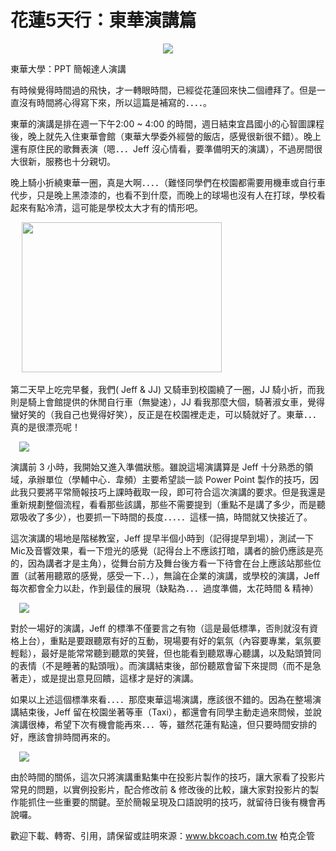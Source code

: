 # 花蓮5天行：東華演講篇 

<div style="clear: both; text-align: center;"></div>
<div style="clear: both; text-align: center;"><a href="http://4.bp.blogspot.com/-vfTgQ-nzz-4/VhPpsY6DG2I/AAAAAAAAMtA/ia_eMaQrhWg/s1600/ndhu07.jpg" style="margin-left: 1em; margin-right: 1em;"><img border="0" src="http://4.bp.blogspot.com/-vfTgQ-nzz-4/VhPpsY6DG2I/AAAAAAAAMtA/ia_eMaQrhWg/s1600/ndhu07.jpg"/></a></div>
<p>東華大學：PPT 簡報達人演講</p>
<p>有時候覺得時間過的飛快，才一轉眼時間，已經從花蓮回來快二個禮拜了。但是一直沒有時間將心得寫下來，所以這篇是補寫的．．．．。</p>
<p>東華的演講是排在週一下午2:00 ~ 4:00 的時間，週日結束宜昌國小的心智圖課程後，晚上就先入住東華會館（東華大學委外經營的飯店，感覺很新很不錯）。晚上還有原住民的歌舞表演（嗯．．．Jeff 沒心情看，要準備明天的演講），不過房間很大很新，服務也十分親切。</p>
<p>晚上騎小折繞東華一圈，真是大啊．．．．（難怪同學們在校園都需要用機車或自行車代步，只是晚上黑漆漆的，也看不到什麼，而晚上的球場也沒有人在打球，學校看起來有點冷清，這可能是學校太大才有的情形吧。<a name="more"></a></p>
<p> <a href="http://2.bp.blogspot.com/-ZNkojJDDwBQ/VhPprgDOAyI/AAAAAAAAMss/owUJrfHPkBQ/s1600/ndhu03.jpg" style="margin-left: 1em; margin-right: 1em; text-align: center;"><img border="0" height="240" src="http://2.bp.blogspot.com/-ZNkojJDDwBQ/VhPprgDOAyI/AAAAAAAAMss/owUJrfHPkBQ/s320/ndhu03.jpg" width="320"/></a></p>
<p>第二天早上吃完早餐，我們( Jeff &amp; JJ) 又騎車到校園繞了一圈，JJ 騎小折，而我則是騎上會館提供的休閒自行車（無變速），JJ 看我那麼大個，騎著淑女車，覺得蠻好笑的（我自己也覺得好笑），反正是在校園裡走走，可以騎就好了。東華．．．真的是很漂亮呢！</p>
<p><a href="http://1.bp.blogspot.com/-Ibdn2_n1pCw/VhPprdhPukI/AAAAAAAAMs0/FPDeSKI4_SI/s1600/ndhu04.jpg" style="margin-left: 1em; margin-right: 1em; text-align: center;"><img border="0" src="http://1.bp.blogspot.com/-Ibdn2_n1pCw/VhPprdhPukI/AAAAAAAAMs0/FPDeSKI4_SI/s1600/ndhu04.jpg"/></a></p>
<p>演講前 3 小時，我開始又進入準備狀態。雖說這場演講算是 Jeff 十分熟悉的領域，承辦單位（學輔中心．韋頻）主要希望談一談 Power Point 製作的技巧，因此我只要將平常簡報技巧上課時截取一段，即可符合這次演講的要求。但是我還是重新規劃整個流程，看看那些該講，那些不需要提到（重點不是講了多少，而是聽眾吸收了多少），也要抓一下時間的長度．．．．．這樣一搞，時間就又快接近了。</p>
<p>這次演講的場地是階梯教室，Jeff 提早半個小時到（記得提早到場），測試一下 Mic及音響效果，看一下燈光的感覺（記得台上不應該打暗，講者的臉仍應該是亮的，因為講者才是主角），從舞台前方及舞台後方看一下待會在台上應該站那些位置（試著用聽眾的感覺，感受一下．．），無論在企業的演講，或學校的演講，Jeff 每次都會全力以赴，作到最佳的展現（缺點為．．．過度準備，太花時間 &amp; 精神）</p>
<p><a href="http://2.bp.blogspot.com/-gVdDbhnpvKQ/VhPprs--qcI/AAAAAAAAMsw/p8BLdB_VShc/s1600/ndhu05.jpg" style="margin-left: 1em; margin-right: 1em; text-align: center;"><img border="0" src="http://2.bp.blogspot.com/-gVdDbhnpvKQ/VhPprs--qcI/AAAAAAAAMsw/p8BLdB_VShc/s1600/ndhu05.jpg"/></a></p>
<p>對於一場好的演講，Jeff 的標準不僅要言之有物（這是最低標準，否則就沒有資格上台），重點是要跟聽眾有好的互動，現場要有好的氣氛（內容要專業，氣氛要輕鬆），最好是能常常聽到聽眾的笑聲，但也能看到聽眾專心聽講，以及點頭贊同的表情（不是睡著的點頭哦）。而演講結束後，部份聽眾會留下來提問（而不是急著走），或是提出意見回饋，這樣才是好的演講。</p>
<p>如果以上述這個標準來看．．．．那麼東華這場演講，應該很不錯的。因為在整場演講結束後，Jeff 留在校園坐著等車（Taxi），都還會有同學主動走過來問候，並說演講很棒，希望下次有機會能再來．．．等，雖然花蓮有點遠，但只要時間安排的好，應該會排時間再來的。</p>
<p><a href="http://1.bp.blogspot.com/-SIUU_0TGDrM/VhPpsB6cjUI/AAAAAAAAMs4/n2-UlJYaQrk/s1600/ndhu06.jpg" style="margin-left: 1em; margin-right: 1em; text-align: center;"><img border="0" src="http://1.bp.blogspot.com/-SIUU_0TGDrM/VhPpsB6cjUI/AAAAAAAAMs4/n2-UlJYaQrk/s1600/ndhu06.jpg"/></a></p>
<p>由於時間的關係，這次只將演講重點集中在投影片製作的技巧，讓大家看了投影片常見的問題，以實例投影片，配合修改前 &amp; 修改後的比較，讓大家對投影片的製作能抓住一些重要的關鍵。至於簡報呈現及口語說明的技巧，就留待日後有機會再說囉。</p>
<p>歡迎下載、轉寄、引用，請保留或註明來源：<a href="http://www.bkcoach.com.tw/">www.bkcoach.com.tw</a> 柏克企管</p>